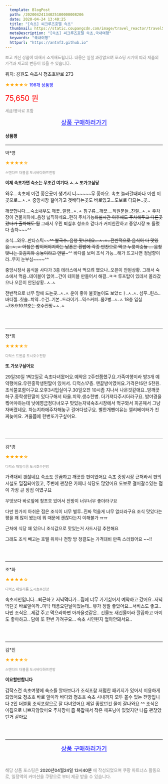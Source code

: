 ```yaml
---
  template: BlogPost
  path: /20200424134025100000008206
  date: 2020-04-24 13:40:25
  title: "[속초] 씨크루즈호텔 속초"
  thumbnail: https://static.coupangcdn.com/image/travel_reactor/travelSeller/hotel/A00171626/1414ad61-aac2-41c7-9108-cf14f1958283.png
  metaDescription: "[속초] 씨크루즈호텔 속초,국내여행"
  keywords: "국내여행"
  httpurl: "https://antnf3.github.io"
---
```

  
<span style="color: #888;font-size:0.8rem">보고 계신 상품에 대해서 소개해드립니다.
내용은 일절 과장없으며 포스팅 시기에 따라 제품의 가격과 재고의 변동이 있을 수 있습니다.</span>
  
<span style="font-size: 0.9rem;">위치: 강원도 속초시 청초호반로 273 </span>
  
<span style="color: orange;">★★★★☆</span> <span style="color: blue;font-size: 0.85rem;">198개 상품평</span>
  
<span style="color: red;font-size: 1.5rem;">75,650 원</span>
  
<span style="color: #888;font-size:0.8rem">세금/봉사료 포함</span>





<p align="center"><a href="http://me2.do/GJ3c6hAJ" style="font-size: 1.2rem; color: blue;">상품 구매하러가기</a></p>

#### 상품평
  
---
  
박*영
    
<span style="color: orange;">★★★★☆</span>
    
<span style="color: #888;font-size:0.7rem">스탠다드 더블룸 도시바다하프전망</span>
    
<span style="font-size:0.85rem">**이제 속초가면 숙소는 무조건 여기다.ㅅ.ㅅ 또가고싶당**</span>
    
<span style="font-size: 0.9rem;">와우...속초에 이런 좋은곳이 생겨서 너~~~~~무 좋아요.
속초 놀러갈때마다 이젠 이곳으로...ㅅ.ㅅ
중앙시장 걸어가고 겟배타는곳도 바로있고...도보로 다되는..곳..

깨끗합니다....숙소내부도 깨끗..깔끔..ㅅ.ㅅ
침구류...깨끗....직원분들..친절..ㅅ.ㅅ
주차장이 건물지하에..음청 넓직하네요..편히 주차가능~~퇴실시간 이후에도 주차해두고 다른곳갔다가 출차해도 됨~~ 그래서 우린 퇴실후 청초호 걷다가 커피한잔하고 중앙시장 또 들렀다 출차~~~^^

조식...와우..판타스틱~~~~^^
쌀국수..음청 맛나네요...ㅅ.ㅅ..전반적으로 음식이 다 맛있음..ㅅ.ㅅ
아침은 밥이어야지하는 남푠은 흰밥에 각종 반찬으로 먹고 누룽지숭늉 ... 음청 맛나는 갓김치와 숭늉이라고 연발~~~^^
바다를 보며 조식 가능...해가 뜨고나면 정남향이라..무지 눈부심~~~~^^

중앙시장서 음식을 사다가 3층 테라스에서 먹으려 했으나..오픈이 안된상황.
그래서 숙소에서 먹음..테이블이 없어...간이 테이블 만들어서 해결..ㅋㅋ
루프탑이 있데서 올라갔으나 오픈이 안된상황..ㅅ.ㅅ

전반적으로 너무 맘에 드는곳..ㅅ.ㅅ
운이 좋아 불꽃놀이도 보았ㄷㅏ.ㅅ.ㅅ.
샴푸..린스..바디젤..칫솔..치약..수건..기본..드라이기...믹스커피..물2병..ㅅ.ㅅ
18층 입실~~~7.8.9.10.11호는 호수전망~~~ㅅ.ㅅ</span>
    
<br>
<br>

---
  
정*희
    
<span style="color: orange;">★★★★☆</span>
    
<span style="color: #888;font-size:0.7rem">디럭스 트윈룸 도시호수전망</span>
    
<span style="font-size:0.85rem">**또.가보구싶어요**</span>
    
<span style="font-size: 0.9rem;">29일30일 1박2일로 속초다녀왔어요.예약은 2주전쯤했구요.가족여행이라 방3개 예약했어요.우린중학생된딸이 있어서. 디럭스17층. 맨끝방이였어요.가격은15만 5천원. 조식불포함이구요.오후3시입실이구.30일오전 10시좀 지나서    나온것같애요..방깨끗하구.중학생된딸이 있다구해서 타올.치약.생수한병. 더가져다주시더라구요. 밤야경을 찎어야하는데  낮에영금정다녀오구  맛있는저녘속초시장에서 먹구와서 피곤해서 그냥자버렸네요. 차는지하에주차해놓구 걸어다녔구요. 별한개뺀이유는 엘리베이터가 진짜늦어요.  겨울쯤에 한번또가구싶어요.</span>
    
<br>
<br>

---
  
김*경
    
<span style="color: orange;">★★★★☆</span>
    
<span style="color: #888;font-size:0.7rem">디럭스 패밀리룸 도시호수전망</span>
    

    
<span style="font-size: 0.9rem;">가격대비 괜찮네요
숙소도 깔끔하고 깨끗한 편이였어요
속초 중앙시장 근처라서
편의시설도 밀집되어있고, 
주변에 괜찮은 카페나 식당도 많았어요
도보로 걸어갈수있는 점이 가장 큰 장점 이였구요


무엇보다 바로앞에 청초호 있어서 
전망이 너무너무 좋더라구요

다만 한가지 아쉬운 점은
조식이 너무 별루..진짜 먹을게 너무 없더라구요
조식 맛있다는 평을 꽤 많이 봤는데
뭐 때문에 괜찮다는지 이해불가 ㅠㅠ

근처에 식당 꽤 있으니
조식값으로 맛있는거 사드시길 추천해요

그래도 조식 빼고는
호텔 위치나 전망 방 청결도는 가격대비
만족 스러웠어요 ~~!!</span>
    
<br>
<br>

---
  
조*화
    
<span style="color: orange;">★★★★☆</span>
    
<span style="color: #888;font-size:0.7rem">디럭스 패밀리룸 도시호수전망</span>
    

    
<span style="font-size: 0.9rem;">속초시민입니다...퇴근하고 저녁먹다가...집에 너무 가기싫어서 예약하고 갔어요..저녁먹던곳 바로앞이라..미탁 태풍오던날이었는데..
뷰가 정말 좋았어요...서비스도 좋고..
다만 조식은...제값 주고 먹으라하면 아까울것같은..
건물도 새건물이라 깔끔하고 아이도 좋아하고..
담에 또 한번 가려구요...
속초 시민된지 얼마안돼서요..</span>
    
<br>
<br>

---
  
김*진
    
<span style="color: orange;">★★★★☆</span>
    
<span style="color: #888;font-size:0.7rem">스탠다드 더블룸 도시바다하프전망</span>
    
<span style="font-size:0.85rem">**이요할만합니다**</span>
    
<span style="font-size: 0.9rem;">갑작스런 속초여행에 숙소를 알아보다가 조식포함 저렴한 패키지가 있어서 이용하게되었어요 청초호 바로 앞이라 바다와 청초호 속초 시내까지 모두 볼수 있는 전망입니다
2인 더블룸 조식포함으로 잘 다녀왔어요
제일 좋았던건 물이 잘나와요 ^^
조식은 아침으로 나쁘지않았어요 
주차장이 좀 복잡해서 작은 헤프닝이 있었지만 나름 괜찮았던거 같아요</span>
    
<br>
<br>


  
---
  
<p align="center"><a href="http://me2.do/GJ3c6hAJ" style="font-size: 1.2rem; color: blue;">상품 구매하러가기</a></p>
  
<br>
  
<span style="font-size: 0.85rem; color: #888;">해당 상품 포스팅은 <span style="color: #000;"> 2020년04월24일 13시40분 </span> 에 작성되었으며 쿠팡 파트너스 활동으로, 일정액의 커미션을 쿠팡으로 부터 제공 받을 수 있습니다.</span>
